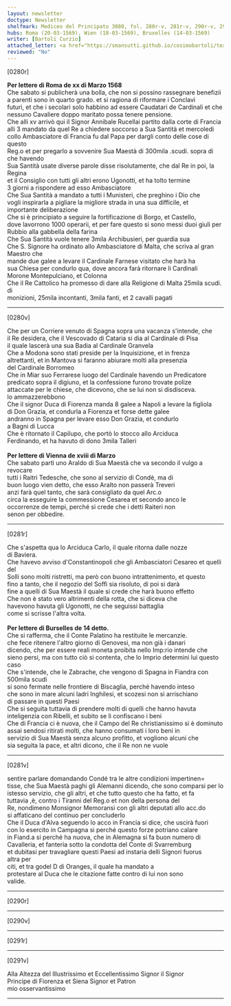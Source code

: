 ```yaml
---
layout: newsletter
doctype: Newsletter
shelfmark: Mediceo del Principato 3080, fol. 280r-v, 281r-v, 290r-v, 291r-v
hubs: Roma (20-03-1569), Wien (18-03-1569), Bruxelles (14-03-1569)
writer: [Bartoli Curzio]
attached_letter: <a href="https://smansutti.github.io/cosimobartoli/texts/2979_068/">2979_068</a>
reviewed: "No"
---
```


[0280r]  
  
  
<strong>Per lettere di Roma de xx di Marzo 1568</strong>  
Che sabato si publicherà una bolla, che non si possino rassegnare benefizii  
a parenti sono in quarto grado. et si ragiona di riformare i Conclavi  
futuri, et che i secolari solo habbino ad essere Caudatari de Cardinali et che  
nessuno Cavaliere doppo maritato possa tenere pensione.  
Che alli xv arrivò qui il Signor Annibale Rucellai partito dalla corte di Francia  
alli 3 mandato da quel Re a chiedere soccorso a Sua Santità et mercoledi  
collo Ambasciatore di Francia fu dal Papa per dargli conto delle cose di questo  
Reg.o et per pregarlo a sovvenire Sua Maestà di 300mila .scudi. sopra di che havendo  
Sua Santità usate diverse parole disse risolutamente, che dal Re in poi, la Regina  
et il Consiglio con tutti gli altri erono Ugonotti, et ha tolto termine  
3 giorni a rispondere ad esso Ambasciatore  
Che Sua Santità a mandato a tutti i Munisteri, che preghino i Dio che  
vogli inspirarla a pigliare la migliore strada in una sua difficile, et  
importante deliberazione  
Che si è principiato a seguire la fortificazione di Borgo, et Castello,  
dove lavorrono 1000 operarii, et per fare questo si sono messi duoi giuli per  
Rubbio alla gabbella della farina  
Che Sua Santità vuole tenere 3mila Archibusieri, per guardia sua  
Che S. Signore ha ordinato allo Ambasciatore di Malta, che scriva al gran Maestro che  
mande due galee a levare il Cardinale Farnese visitato che harà ha  
sua Chiesa per condurlo qua, dove ancora farà ritornare li Cardinali  
Morone Montepulciano, et Colonna  
Che il Re Cattolico ha promesso di dare alla Religione di Malta 25mila scudi. di  
monizioni, 25mila incontanti, 3mila fanti, et 2 cavalli pagati  
  
---  

[0280v]  
  
  
Che per un Corriere venuto di Spagna sopra una vacanza s'intende, che  
il Re desidera, che il Vescovado di Cataria si dia al Cardinale di Pisa  
il quale lascerà una sua Badia al Cardinale Granvela  
Che a Modona sono stati preside per la Inquisizione, et in frenza  
altrettanti, et in Mantova si faranno abiurare molti alla presenzia  
del Cardinale Borromeo  
Che in Miar suo Ferrarese luogo del Cardinale havendo un Predicatore  
predicato sopra il digiuno, et la confessione furono trovate polize  
attaccate per le chiese, che dicevono, che se lui non si disdisceva.  
lo ammazzerebbono  
Che il signor Duca di Fiorenza manda 8 galee a Napoli a levare la figliola  
di Don Grazia, et condurla a Fiorenza et forse dette galee  
andranno in Spagna per levare esso Don Grazia, et condurlo  
a Bagni di Lucca  
Che è ritornato il Capilupo, che portò lo stocco allo Arciduca  
Ferdinando, et ha havuto di dono 3mila Talleri  
<br/><strong>Per lettere di Vienna de xviii di Marzo</strong>  
Che sabato partì uno Araldo di Sua Maestà che va secondo il vulgo a revocare  
tutti i Raitri Tedesche, che sono al servizio di Condè, ma di  
buon luogo vien detto, che esso Aralto non passerà Treveri  
anzi farà quel tanto, che sarà consigliato da quel Arc.o  
circa la esseguire la commessione Cesarea et secondo anco le  
occorrenze de tempi, perché si crede che i detti Raiteri non  
senon per obbedire.  
  
---  

[0281r]  
  
  
Che s'aspetta qua lo Arciduca Carlo, il quale ritorna dalle nozze  
di Baviera.  
Che havevo avviso d'Constantinopoli che gli Ambasciatori Cesareo et quelli del  
Solli sono molti ristretti, ma però con buono intrattenimento, et questo  
fino a tanto, che il negozio del Soffi sia risoluto, di poi si darà  
fine a quelli di Sua Maestà il quale si crede che harà buono effetto  
Che non è stato vero altrimenti della rotta, che si diceva che  
havevono havuta gli Ugonotti, ne che seguissi battaglia  
come si scrisse l'altra volta.  
<br/><strong>Per lettere di Burselles de 14 detto.</strong>  
Che si rafferma, che il Conte Palatino ha restituite le mercanzie.  
che fece ritenere l'altro giorno di Genovesi, ma non già i danari  
dicendo, che per essere reali moneta proibita nello Imp:rio intende che  
sieno persi, ma con tutto ciò si contenta, che lo Imprio determini lui questo caso  
Che s'intende, che le Zabrache, che vengono di Spagna in Fiandra con 500mila scudi  
si sono fermate nelle frontiere di Biscaglia, perché havendo inteso  
che sono in mare alcuni ladri Inghilesi, et scozesi non si arrischiano  
di passare in questi Paesi  
Che si seguita tuttavia di prendere molti di quelli che hanno havuta  
inteligenzia con Ribelli, et subito se li confiscano i beni  
Che di Francia ci è nuova, che il Campo del Re christianissimo si è dominuto  
assai sendosi ritirati molti, che hanno consumati i loro beni in  
servizio di Sua Maestà senza alcuno profitto, et vogliono alcuni che  
sia seguita la pace, et altri dicono, che il Re non ne vuole  
  
---  

[0281v]  
  
  
sentire parlare domandando Condé tra le altre condizioni impertinen=  
tisse, che Sua Maestà paghi gli Alemanni dicendo, che sono comparsi per lo  
istesso servizio, che gli altri, et che tutto questo che ha fatto, et fa  
tuttavia ,è, contro i Tiranni del Reg.o et non della persona del  
Re, nondimeno Monsignor Memoransi con gli altri deputati allo acc.do  
si affaticano del continuo per concluderlo  
Che il Duca d'Alva seguendo lo acco in Francia si dice, che uscirà fuori  
con lo esercito in Campagna si perché questo forze potriano calare  
in Fiand.a si perché ha nuova, che in Alemagna si fa buon numero di  
Cavalleria, et fanteria sotto la condotta del Conte di Svarremburg  
et dubitasi per travagliare questi Paesi ad instaria delli Signori fuorus  
altra per  
citi, et tra godel D di Oranges, il quale ha mandato a  
protestare al Duca che le citazione fatte contro di lui non sono  
valide.  
  
---  

[0290r]  
  
  
  
---  

[0290v]  
  
  
  
---  

[0291r]  
  
  
  
---  

[0291v]  
  
  
Alla Altezza del Illustrissimo et Eccellentissimo Signor il Signor  
Principe di Fiorenza et Siena Signor et Patron  
mio osservantissimo  
  
---  


